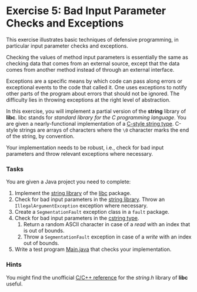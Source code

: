 # Exercise 5: Bad Input Parameter Checks and Exceptions
This exercise illustrates basic techniques of defensive programming, in particular input parameter checks and exceptions.

Checking the values of method input parameters is essentially the same as checking data that comes from an external source, except that the data comes from another method instead of through an external interface. 

Exceptions are a specific means by which code can pass along errors or exceptional events to the code that called it. One uses exceptions to notify other parts of the program about errors that should not be ignored. The difficulty lies in throwing exceptions at the right level of abstraction.

In this exercise, you will implement a partial version of the **string** library of **libc**. libc stands for *standard library for the C programming language*. You are given a nearly-functional implementation of a [C-style string type](src/ch/epfl/sweng/defensive/param/check/tinyc/type/cstring.java). C-style strings are arrays of characters where the `\0` character marks the end of the string, by convention.

Your implementation needs to be robust, i.e., check for bad input parameters and throw relevant exceptions where necessary.

### Tasks
You are given a Java project you need to complete:

1. Implement the [string library](src/ch/epfl/sweng/defensive/param/check/tinyc/libc/string.java) of the [libc](src/ch/epfl/sweng/defensive/param/check/tinyc/libc) package.
1. Check for bad input parameters in the [string library](src/ch/epfl/sweng/defensive/param/check/tinyc/libc/string.java). Throw an `IllegalArgumentException` exception where necessary.
1. Create a `SegmentationFault` exception class in a `fault` package.
1. Check for bad input parameters in the [cstring type](src/ch/epfl/sweng/defensive/param/check/tinyc/type/cstring.java).
    1. Return a random ASCII character in case of a *read* with an index that is out of bounds.
    1. Throw a `SegmentationFault` exception in case of a *write* with an index out of bounds.
1. Write a test program [Main.java](src/ch/epfl/sweng/defensive/param/check/Main.java) that checks your implementation.

### Hints
You might find the unofficial [C/C++ reference](http://www.cplusplus.com/reference/cstring/) for the *string.h* library of **libc** useful.
